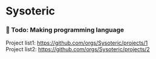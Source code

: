 # Sysoteric
### 📑 Todo: Making programming language
Project list1: https://github.com/orgs/Sysoteric/projects/1 <br>
Project list2: https://github.com/orgs/Sysoteric/projects/2 <br>
